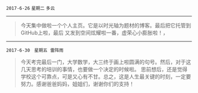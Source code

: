 `2017-6-26`    	`星期二`      `多云`

---

>今天集中做啦一个个人主页。它是以时光轴为题材的博客。最后把它托管到GitHub上啦，最后
>又发到空间炫耀啦一番，虚荣心小膨胀啦！，
---
`2017-6-30`   `星期五`  `雷阵雨`
>今天考完最后一门，大学数学，大三终于画上啦圆满的句号。然后，对于这几天思考的培训的事情，也要做一个决定的时候啦。
>思前想后，还是觉得学校这个可靠点，可是又心有不甘。总之，这是人生最关键的时刻，一定要努力。感谢爸爸妈妈，姐姐们，谢谢你们的支持！
